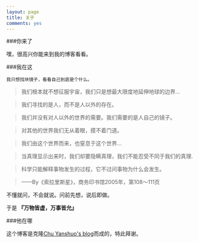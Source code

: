 ```yaml
---
layout: page
title: 关于
comments: yes
---
```


###你来了

嘿，很高兴你能来到我的博客看看。

###我在这

`我只想找块镜子，看看自己到底是个什么。`

>我们根本就不想征服宇宙，我们只是想最大限度地延伸地球的边界...

>我们寻找的是人，而不是人以外的存在。

>我们并没有对人以外的世界的需要。我们需要的是人自己的镜子。

>对其他的世界我们无从着眼，摸不着门道。

>我们由这个世界而来，也窒息于这个世界...

>当真理显示出来时，我们却要隐瞒真理，我们不能忍受不同于我们的真理.

>科学只能解释事物发生的过程，它不过问事物为什么会发生。

>——By《索拉里斯星》，商务印书馆2005年，第108～111页

不懂就问，不会就说。问前先想，说后即做。

于是 **『万物皆虚，万事皆允』**

###他在哪

这个博客是克隆[Chu Yanshuo's blog](http://yanshuo.name)而成的，特此拜谢。
